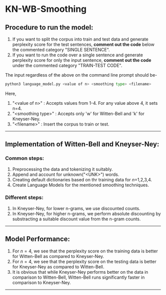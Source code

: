 # **KN-WB-Smoothing**

## **Procedure to run the model:**
1. If you want to split the corpus into train and test data and generate perplexity score for the test sentences, **comment out the code** below the commented category "SINGLE SENTENCE".
2. If you want to run the code over a single sentence and generate perplexity score for only the input sentence, **comment out the code** under the commented category "TRAIN-TEST CODE".

The input regardless of the above on the command line prompt should be- 
```py
python3 language_model.py <value of n> <smoothing type> <filename>
```
Here,
1. "\<value of n>\" : Accepts values from 1-4. For any value above 4, it sets n=4.
2. "\<smoothing type>\" : Accepts only 'w' for Witten-Bell and 'k' for Kneyser-Ney. 
3. "\<filename>\" : Insert the corpus to train or test. 
----
## **Implementation of Witten-Bell and Kneyser-Ney:**
### Common steps:
1. Preprocessing the data and tokenizing it suitably.
2. Append and account for unknown("\<UNK>\") words.  
2. Creating default dictionaries based on thr training data for $n$=1,2,3,4.
3. Create Language Models for the mentioned smoothing techniques. 
### Different steps:
1. In Kneyser-Ney, for lower n-grams, we use discounted counts.
2. In Kneyser-Ney, for higher n-grams, we perform absolute discounting by substracting a suitable discount value from the n-gram counts.
----
## **Model Performance:**

1. For $n=4$, we see that the perplexity score on the training data is better for Witten-Bell as compared to Kneyser-Ney.
2. For $n=4$, we see that the perplexity score on the testing data is better for Kneyser-Ney as compared to Witten-Bell. 
3. It is obvious that while Kneyser-Ney performs better on the data in comparison to Witten-Bell, Witten-Bell runs significantly faster in comparison to Kneyser-Ney. 
----


